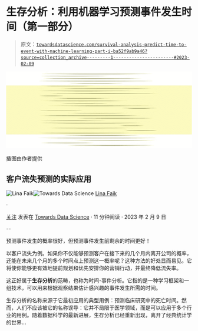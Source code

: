 # 生存分析：利用机器学习预测事件发生时间（第一部分）

> 原文：[`towardsdatascience.com/survival-analysis-predict-time-to-event-with-machine-learning-part-i-ba52f9ab9a46?source=collection_archive---------1-----------------------#2023-02-09`](https://towardsdatascience.com/survival-analysis-predict-time-to-event-with-machine-learning-part-i-ba52f9ab9a46?source=collection_archive---------1-----------------------#2023-02-09)

![](img/4df3d3f659d7620733d12c7a48b6a04b.png)

插图由作者提供

## 客户流失预测的实际应用

[](https://linafaik.medium.com/?source=post_page-----ba52f9ab9a46--------------------------------)![Lina Faik](https://linafaik.medium.com/?source=post_page-----ba52f9ab9a46--------------------------------)[](https://towardsdatascience.com/?source=post_page-----ba52f9ab9a46--------------------------------)![Towards Data Science](https://towardsdatascience.com/?source=post_page-----ba52f9ab9a46--------------------------------) [Lina Faik](https://linafaik.medium.com/?source=post_page-----ba52f9ab9a46--------------------------------)

·

[关注](https://medium.com/m/signin?actionUrl=https%3A%2F%2Fmedium.com%2F_%2Fsubscribe%2Fuser%2Fb6c0e8e98c84&operation=register&redirect=https%3A%2F%2Ftowardsdatascience.com%2Fsurvival-analysis-predict-time-to-event-with-machine-learning-part-i-ba52f9ab9a46&user=Lina+Faik&userId=b6c0e8e98c84&source=post_page-b6c0e8e98c84----ba52f9ab9a46---------------------post_header-----------) 发表在 [Towards Data Science](https://towardsdatascience.com/?source=post_page-----ba52f9ab9a46--------------------------------) · 11 分钟阅读 · 2023 年 2 月 9 日[](https://medium.com/m/signin?actionUrl=https%3A%2F%2Fmedium.com%2F_%2Fvote%2Ftowards-data-science%2Fba52f9ab9a46&operation=register&redirect=https%3A%2F%2Ftowardsdatascience.com%2Fsurvival-analysis-predict-time-to-event-with-machine-learning-part-i-ba52f9ab9a46&user=Lina+Faik&userId=b6c0e8e98c84&source=-----ba52f9ab9a46---------------------clap_footer-----------)

--

[](https://medium.com/m/signin?actionUrl=https%3A%2F%2Fmedium.com%2F_%2Fbookmark%2Fp%2Fba52f9ab9a46&operation=register&redirect=https%3A%2F%2Ftowardsdatascience.com%2Fsurvival-analysis-predict-time-to-event-with-machine-learning-part-i-ba52f9ab9a46&source=-----ba52f9ab9a46---------------------bookmark_footer-----------)

预测事件发生的概率很好，但预测事件发生前剩余的时间更好！

以客户流失为例。如果你不仅能够预测客户在接下来的几个月内离开公司的概率，还能在未来几个月的多个时间点上预测这一概率呢？这种方法的好处显而易见。它将使你能够更有效地提前规划和优先安排你的营销行动，并最终降低流失率。

这正好属于**生存分析**的范畴，也称为时间-事件分析。它指的是一种学习框架和一组技术，可以用来根据观察结果估计感兴趣的事件发生所需的时间。

生存分析的名称来源于它最初应用的典型用例：预测临床研究中的死亡时间。然而，人们不应该被它的名称误导：它并不局限于医学领域，而是可以应用于多个行业的用例。随着数据科学的最新进展，生存分析已经重新出现，离开了经典统计学的世界…
